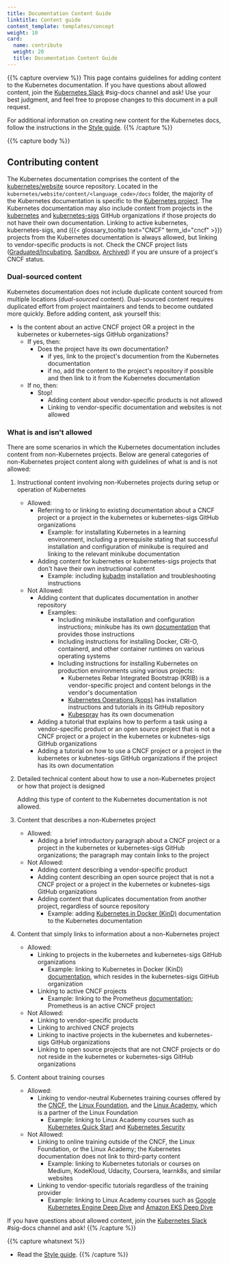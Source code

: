 ```yaml
---
title: Documentation Content Guide
linktitle: Content guide
content_template: templates/concept
weight: 10
card:
  name: contribute
  weight: 20
  title: Documentation Content Guide
---
```


{{% capture overview %}}
This page contains guidelines for adding content to the Kubernetes documentation.
If you have questions about allowed content, join the [Kubernetes Slack](http://slack.k8s.io/) #sig-docs channel and ask! Use your best judgment, and feel free to
propose changes to this document in a pull request.

For additional information on creating new content for the Kubernetes
docs, follow the instructions in the [Style guide](/docs/contribute/style/style-guide).
{{% /capture %}}

{{% capture body %}}
## Contributing content

The Kubernetes documentation comprises the content of the 
[kubernetes/website](https://github.com/kubernetes/website) source repository. 
Located in the `kubernetes/website/content/<language_code>/docs` folder, the 
majority of the Kubernetes documentation is specific to the [Kubernetes 
project](https://github.com/kubernetes/kubernetes). The Kubernetes 
documentation may also include content from projects in the 
[kubernetes](https://github.com/kubernetes) and 
[kubernetes-sigs](https://github.com/kubernetes-sigs) GitHub organizations if 
those projects do not have their own documentation. Linking to active kubernetes, 
kubernetes-sigs, and ({{< glossary_tooltip text="CNCF" term_id="cncf" >}}) projects from the Kubernetes documentation is always 
allowed, but linking to vendor-specific products is not. Check the CNCF project lists 
([Graduated/Incubating](https://www.cncf.io/projects/), 
[Sandbox](https://www.cncf.io/sandbox-projects/), 
[Archived](https://www.cncf.io/archived-projects/)) if you are unsure of a 
project's CNCF status. 

### Dual-sourced content

Kubernetes documentation does not include duplicate content sourced from multiple 
locations (*dual-sourced* content). Dual-sourced content requires duplicated 
effort from project maintainers and tends to become outdated more quickly. 
Before adding content, ask yourself this:

- Is the content about an active CNCF project OR a project in the kubernetes or kubernetes-sigs GitHub organizations?
    - If yes, then:
        - Does the project have its own documentation?
            - if yes, link to the project's documention from the Kubernetes documentation 
            - if no, add the content to the project's repository if possible and then link to it from the Kubernetes documentation
    - If no, then:
        - Stop!
            - Adding content about vendor-specific products is not allowed
            - Linking to vendor-specific documentation and websites is not allowed

### What is and isn't allowed

There are some scenarios in which the Kubernetes documentation includes content from non-Kubernetes projects. 
Below are general categories of non-Kubernetes project content along with guidelines of what is and is not allowed:

1. Instructional content involving non-Kubernetes projects during setup or operation of Kubernetes
    - Allowed:
        - Referring to or linking to existing documentation about a CNCF project or a project in the kubernetes or kubernetes-sigs GitHub organizations
            - Example: for installating Kubernetes in a learning environment, including a prerequisite stating that successful installation and configuration of minikube is required and linking to the relevant minikube documentation
        - Adding content for kubernetes or kubernetes-sigs projects that don't have their own instructional content
            - Example: including [kubadm](https://github.com/kubernetes/kubeadm) installation and troubleshooting instructions    
    - Not Allowed:
        - Adding content that duplicates documentation in another repository
            - Examples: 
                - Including minikube installation and configuration instructions; minikube has its own [documentation](https://minikube.sigs.k8s.io/docs/) that provides those instructions
                - Including instructions for installing Docker, CRI-O, containerd, and other container runtimes on various operating systems
                - Including instructions for installing Kubernetes on production environments using various projects:
                    - Kubernetes Rebar Integrated Bootstrap (KRIB) is a vendor-specific project and content belongs in the vendor's documentation
                    - [Kubernetes Operations (kops)](https://github.com/kubernetes/kops) has installation instructions and tutorials in its GitHub repository
                    - [Kubespray](https://kubespray.io) has its own documenation  
        - Adding a tutorial that explains how to perform a task using a vendor-specific product or an open source project that is not a CNCF project or a project in the kubernetes or kubnetes-sigs GitHub organizations
        - Adding a tutorial on how to use a CNCF project or a project in the kubernetes or kubnetes-sigs GitHub organizations if the project has its own documentation
1. Detailed technical content about how to use a non-Kubernetes project or how that project is designed

    Adding this type of content to the Kubernetes documentation is not allowed.     
1. Content that describes a non-Kubernetes project
    - Allowed:    
        - Adding a brief introductory paragraph about a CNCF project or a project in the kubernetes or kubernetes-sigs GitHub organizations; the paragraph may contain links to the project        
    - Not Allowed:    
        - Adding content describing a vendor-specific product
        - Adding content describing an open source project that is not a CNCF project or a project in the kubernetes or kubnetes-sigs GitHub organizations
        - Adding content that duplicates documentation from another project, regardless of source repository
            - Example: adding [Kubernetes in Docker (KinD)](https://kind.sigs.k8s.io) documentation to the Kubernetes documentation
1. Content that simply links to information about a non-Kubernetes project
    - Allowed:    
        - Linking to projects in the kubernetes and kubernetes-sigs GitHub organizations
            - Example: linking to Kubernetes in Docker (KinD) [documentation](https://kind.sigs.k8s.io/docs/user/quick-start), which resides in the kubernetes-sigs GitHub organization
        - Linking to active CNCF projects
            - Example: linking to the Prometheus [documentation](https://prometheus.io/docs/introduction/overview/); Prometheus is an active CNCF project
    - Not Allowed:    
        - Linking to vendor-specific products
        - Linking to archived CNCF projects
        - Linking to inactive projects in the kubernetes and kubernetes-sigs GitHub organizations
        - Linking to open source projects that are not CNCF projects or do not reside in the kubernetes or kubernetes-sigs GitHub organizations
1. Content about training courses
    - Allowed:    
        - Linking to vendor-neutral Kubernetes training courses offered by the [CNCF](https://www.cncf.io/), the [Linux Foundation](https://www.linuxfoundation.org/), and the [Linux Academy](https://linuxacademy.com/), which is a partner of the Linux Foundation
            - Example: linking to Linux Academy courses such as [Kubernetes Quick Start](https://linuxacademy.com/course/kubernetes-quick-start/) and [Kubernetes Security](https://linuxacademy.com/course/kubernetes-security/)      
    - Not Allowed:    
        - Linking to online training outside of the CNCF, the Linux Foundation, or the Linux Academy; the Kubernetes documentation does not link to third-party content 
            - Example: linking to Kubernetes tutorials or courses on Medium, KodeKloud, Udacity, Coursera, learnk8s, and similar websites
        - Linking to vendor-specific tutorials regardless of the training provider
            - Example: linking to Linux Academy courses such as [Google Kubernetes Engine Deep Dive](https://linuxacademy.com/google-cloud-platform/training/course/name/google-kubernetes-engine-deep-dive) and [Amazon EKS Deep Dive](https://linuxacademy.com/course/amazon-eks-deep-dive/)

If you have questions about allowed content, join the [Kubernetes Slack](http://slack.k8s.io/) #sig-docs channel and ask! 
{{% /capture %}}

{{% capture whatsnext %}}
* Read the [Style guide](/docs/contribute/style/style-guide).
{{% /capture %}}
